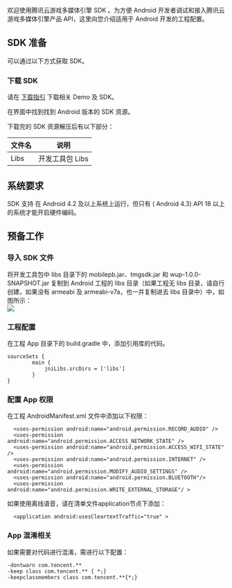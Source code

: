 欢迎使用腾讯云游戏多媒体引擎 SDK 。为方便 Android 开发者调试和接入腾讯云游戏多媒体引擎产品 API，这里向您介绍适用于 Android 开发的工程配置。

## SDK 准备

可以通过以下方式获取 SDK。

### 下载 SDK

请在 [下载指引](https://cloud.tencent.com/document/product/607/18521) 下载相关 Demo 及 SDK。

在界面中找到找到 Android 版本的 SDK 资源。

下载完的 SDK 资源解压后有以下部分：

|文件名       | 说明           
| ------------- |:-------------:|
| Libs     	| 开发工具包 Libs     |

## 系统要求
SDK 支持 在 Android 4.2 及以上系统上运行，但只有 ( Android 4.3) API 18 以上的系统才能开启硬件编码。

## 预备工作

### 导入 SDK 文件

将开发工具包中 libs 目录下的 mobilepb.jar、tmgsdk.jar 和 wup-1.0.0-SNAPSHOT.jar 复制到 Android 工程的 libs 目录（如果工程无 libs 目录，请自行创建，如果没有 armeabi 及 armeabi-v7a，也一并复制进去 libs 目录中）中，如图所示：  
![](https://main.qcloudimg.com/raw/006cc0fab7b4c2f370b9b31fdbc93f90.png)

### 工程配置

在工程 App 目录下的 build.gradle 中，添加引用库的代码。  

```
sourceSets {
        main {
            jniLibs.srcDirs = ['libs']
        }
}
```

### 配置 App 权限

在工程 AndroidManifest.xml 文件中添加以下权限：


```
  <uses-permission android:name="android.permission.RECORD_AUDIO" />
  <uses-permission android:name="android.permission.ACCESS_NETWORK_STATE" />
  <uses-permission android:name="android.permission.ACCESS_WIFI_STATE" />
  <uses-permission android:name="android.permission.INTERNET" />
  <uses-permission android:name="android.permission.MODIFY_AUDIO_SETTINGS" />
  <uses-permission android:name="android.permission.BLUETOOTH"/>
  <uses-permission android:name="android.permission.WRITE_EXTERNAL_STORAGE"/ >
```

如果使用离线语音，请在清单文件application节点下添加：
```
  <application android:usesCleartextTraffic="true" >
```

### App 混淆相关
如果需要对代码进行混淆，需进行以下配置：
```
-dontwarn com.tencent.**
-keep class com.tencent.** { *;}
-keepclassmembers class com.tencent.**{*;}
```

